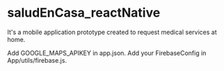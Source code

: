 # saludEnCasa_reactNative
It's a mobile application prototype created to request medical services at home. 

Add GOOGLE_MAPS_APIKEY in app.json.
Add your FirebaseConfig in App/utils/firebase.js.
